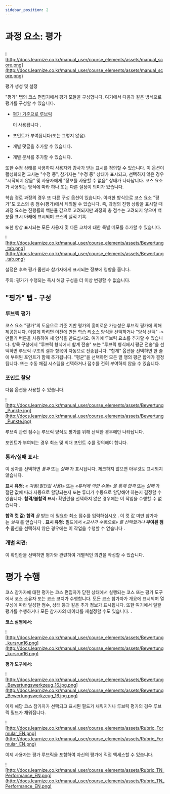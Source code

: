 ```yaml
---
sidebar_position: 2
---
```


# 과정 요소: 평가

## 

![http://docs.learnize.co.kr/manual_user/course_elements/assets/manual_score.png](http://docs.learnize.co.kr/manual_user/course_elements/assets/manual_score.png)

평가 생성 및 설정

"평가" 탭의 코스 편집기에서 평가 모듈을 구성합니다. 여기에서 다음과 같은 방식으로 평가를 구성할 수 있습니다.

- [평가 기준으로 루브릭](http://docs.learnize.co.kr/manual_user/forms/Rubric/)
    
    이 사용됩니다 .
    
- 포인트가 부여됩니다(또는 그렇지 않음).
- 개별 댓글을 추가할 수 있습니다.
- 개별 문서를 추가할 수 있습니다.

또한 수정 상태를 사용하여 사용자와 강사가 받는 표시를 정의할 수 있습니다. 이 옵션이 활성화되면 교사는 "수정 중", 참가자는 "수정 중" 상태가 표시되고, 선택하지 않은 경우 "시작되지 않음" 및 사용자에게 "정보를 사용할 수 없음" 상태가 나타납니다. 코스 요소가 사용되는 방식에 따라 하나 또는 다른 설정이 의미가 있습니다.

학습 경로 과정의 경우 또 다른 구성 옵션이 있습니다. 이러한 방식으로 코스 요소 "평가"도 코스의 총 점수(평가)에서 제외될 수 있습니다. 즉, 과정의 진행 상황을 표시할 때 과정 요소는 진행률의 백분율 값으로 고려되지만 과정의 총 점수는 고려되지 않으며 백분율 표시 아래에 표시되며 코스의 실적 기록.

또한 항상 표시되는 모든 사용자 및 다른 코치에 대한 특별 메모를 추가할 수 있습니다.

![http://docs.learnize.co.kr/manual_user/course_elements/assets/Bewertung_tab.png](http://docs.learnize.co.kr/manual_user/course_elements/assets/Bewertung_tab.png)

설정은 후속 평가 옵션과 참가자에게 표시되는 정보에 영향을 줍니다.

주의: 평가가 수행되는 즉시 해당 구성을 더 이상 변경할 수 없습니다.

## "평가" 탭 - 구성

### 루브릭 평가

코스 요소 "평가"의 도움으로 기준 기반 평가의 흥미로운 가능성은 루브릭 평가에 의해 제공됩니다. 이렇게 하려면 이전에 만든 학습 리소스 양식을 선택하거나 "양식 선택" -> 만들기 버튼을 사용하여 새 양식을 만드십시오. 여기에 루브릭 요소를 추가할 수 있습니다. 항목 구성에서 "루브릭 형식에서 합계 전송" 또는 "루브릭 형식에서 평균 전송"을 선택하면 루브릭 구조의 결과 항목이 자동으로 전송됩니다. "합계" 옵션을 선택하면 한 줄에 부여된 포인트가 함께 추가됩니다. "평균"을 선택하면 모든 열 행의 평균 합계가 결정됩니다. 또는 수동 채점 시스템을 선택하거나 점수를 전혀 부여하지 않을 수 있습니다.

### 포인트 할당

다음 옵션을 사용할 수 있습니다.

![http://docs.learnize.co.kr/manual_user/course_elements/assets/Bewertung_Punkte.jpg](http://docs.learnize.co.kr/manual_user/course_elements/assets/Bewertung_Punkte.jpg)

루브릭 관련 점수는 루브릭 양식도 평가를 위해 선택한 경우에만 나타납니다.

포인트가 부여되는 경우 최소 및 최대 포인트 수를 정의해야 합니다.

### 통과/실패 표시:

이 상자를 선택하면 *통과* 또는 *실패* 가 표시됩니다. 체크하지 않으면 아무것도 표시되지 않습니다.

**표시 유형:** « *자동(절단값 사용)»* 또는 *«튜터에 의한 수동» 을 통해 합격* 또는 *실패* 가 절단 값에 따라 자동으로 할당되는지 또는 튜터가 수동으로 할당해야 하는지 결정할 수 있습니다. **합격/불합격 표시:** 확인란을 선택하지 않은 경우에는 이 작업을 수행할 수 없습니다 .

**합격 컷 값: 합격** *을* 받는 데 필요한 최소 점수를 입력하십시오 . 이 컷 값 미만 참가자는 *실패* 를 얻습니다 . **표시 유형:** 필드에서 *«교사가 수동으로» 를 선택했거나* **부여된 점수** 옵션을 선택하지 않은 경우에는 이 작업을 수행할 수 없습니다 .

### 개별 의견:

이 확인란을 선택하면 평가와 관련하여 개별적인 의견을 작성할 수 있습니다.

# 평가 수행

코스 참가자에 대한 평가는 코스 편집자가 닫힌 상태에서 실행되는 코스 또는 평가 도구에서 코스 소유자 또는 코스 코치가 수행합니다. 모든 코스 참가자가 개요에 표시되며 열 구성에 따라 달성한 점수, 상태 등과 같은 추가 정보가 표시됩니다. 또한 여기에서 일괄 평가를 수행하거나 모든 참가자의 데이터를 재설정할 수도 있습니다. .

**코스 실행에서:**

![http://docs.learnize.co.kr/manual_user/course_elements/assets/Bewertung_kursrun16.png](http://docs.learnize.co.kr/manual_user/course_elements/assets/Bewertung_kursrun16.png)

**평가 도구에서:**

![http://docs.learnize.co.kr/manual_user/course_elements/assets/Bewertung_Bewertungswerkzeug_16.jpg.png](http://docs.learnize.co.kr/manual_user/course_elements/assets/Bewertung_Bewertungswerkzeug_16.jpg.png)

이제 해당 코스 참가자가 선택되고 표시된 필드가 채워지거나 루브릭 평가의 경우 루브릭 필드가 채워집니다.

![http://docs.learnize.co.kr/manual_user/course_elements/assets/Rubric_Formular_EN.png](http://docs.learnize.co.kr/manual_user/course_elements/assets/Rubric_Formular_EN.png)

이제 사용자는 평가 루브릭을 포함하여 자신의 평가에 직접 액세스할 수 있습니다.

![http://docs.learnize.co.kr/manual_user/course_elements/assets/Rubric_TN_Performance_EN.png](http://docs.learnize.co.kr/manual_user/course_elements/assets/Rubric_TN_Performance_EN.png)